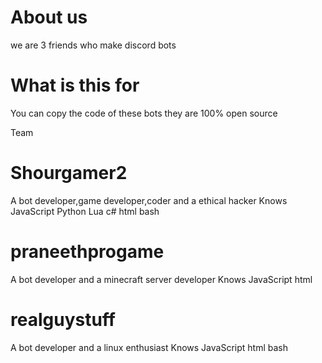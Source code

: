 # About us
we are 3 friends who make discord bots
# What is this for
You can copy the code of these bots they are 100% open source

Team
# Shourgamer2
A bot developer,game developer,coder and a ethical hacker
Knows
JavaScript Python Lua c# html bash

# praneethprogame
A bot developer and a minecraft server developer
Knows
JavaScript html

# realguystuff
A bot developer and a linux enthusiast
Knows
JavaScript html bash
